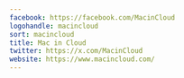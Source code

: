 ```yaml
---
facebook: https://facebook.com/MacinCloud
logohandle: macincloud
sort: macincloud
title: Mac in Cloud
twitter: https://x.com/MacinCloud
website: https://www.macincloud.com/
---
```

